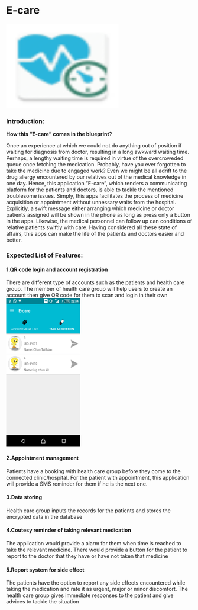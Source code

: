 <h1>E-care</h1><img src="https://github.com/ysoseerius/e_care_new/blob/master/ic_launcher.png" alt="Mountain View" style="width:304px;height:228px;">
<h3>Introduction:</h3>

<b>How this “E-care” comes in the blueprint?</b>

Once an experience at which we could not do anything out of position if waiting for diagnosis from doctor, resulting in a long awkward waiting time. Perhaps, a lengthy waiting time is required in virtue of the overcroweded queue once fetching the medication. Probably, have you ever forgotten to take the medicine due to engaged work? Even we might be all adrift to the drug allergy encountered by our relatives out of the medical knowledge in one day.
Hence, this application “E-care”, which renders a communicating platform for the patients and doctors, is able to tackle the mentioned troublesome issues. Simply, this apps facilitates the process of medicine acquisition or appointment without unnessary waits from the hospital. Explicitly, a swift message either arranging which medicine or doctor patients assigned will be shown in the phone as long as press only a button in the apps. Likewise, the medical personnel can follow up can conditions of relative patients swiftly with care. 
Having considered all these state of affairs, this apps can make the life of the patients and doctors easier and better.

<h3>Expected List of Features:</h3>

<h4>1.QR code login and  account registration</h4>
There are different type of accounts such as the patients and health care group. The member of health care group will help users to create an account then give QR code for them to scan and login in their own 
<img src="https://github.com/ysoseerius/e_care_new/blob/master/screenshot/Screenshot_2016-01-18-23-34-23.png" alt="Login" height="400" width="200">
<h4>2.Appointment management </h4>
Patients have a booking with health care group before they come to the connected clinic/hospital. For the patient with appointment, this application will provide a SMS reminder for them if he is the next one.

<h4>3.Data storing</h4>
Health care group inputs the records for the patients and stores the encrypted data in the database
	
<h4>4.Coutesy reminder of taking relevant medication</h4>
The application would provide a alarm for them when time is reached to take the relevant medicine. There would provide a button for the patient to report to the doctor that they have or have not taken that medicine

<h4>5.Report system for side effect</h4>
The patients have the option to report any side effects encountered while taking the medication and rate it as urgent, major or minor discomfort. The health care group gives immediate responses to the patient and give advices to tackle the situation
